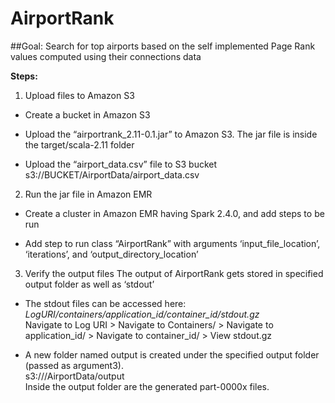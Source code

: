 # AirportRank
##Goal: Search for top airports based on the self implemented Page Rank values computed using their connections data

**Steps:**

1. Upload files to Amazon S3

 -	Create a bucket in Amazon S3

 -	Upload the “airportrank_2.11-0.1.jar” to Amazon S3. 
 The jar file is inside the target/scala-2.11 folder

 -	Upload the “airport_data.csv” file to S3 bucket
 s3://BUCKET/AirportData/airport_data.csv

2. Run the jar file in Amazon EMR

 -	Create a cluster in Amazon EMR having Spark 2.4.0, and add steps to be run

 -	Add step to run class “AirportRank” with arguments ‘input_file_location’, ‘iterations’, and ‘output_directory_location’

3. Verify the output files
 The output of AirportRank gets stored in specified output folder as well as ‘stdout’

 -	The stdout files can be accessed here: *LogURI/containers/application_id/container_id/stdout.gz* <br>
 Navigate to Log URI > Navigate to Containers/ > Navigate to application_id/ > Navigate to container_id/ > View stdout.gz

 - A new folder named output is created under the specified output folder (passed as argument3).<br>
 s3://<bucket>/AirportData/output<br>
 Inside the output folder are the generated part-0000x files.
